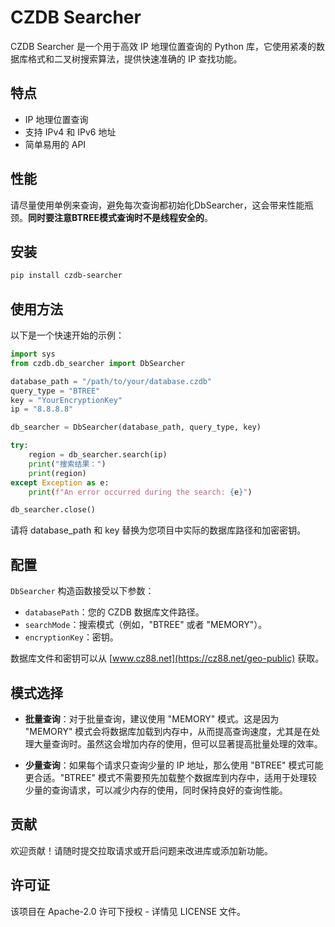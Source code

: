 # CZDB Searcher

CZDB Searcher 是一个用于高效 IP 地理位置查询的 Python 库，它使用紧凑的数据库格式和二叉树搜索算法，提供快速准确的 IP 查找功能。

## 特点

- IP 地理位置查询
- 支持 IPv4 和 IPv6 地址
- 简单易用的 API

## 性能

请尽量使用单例来查询，避免每次查询都初始化DbSearcher，这会带来性能瓶颈。**同时要注意BTREE模式查询时不是线程安全的**。

## 安装

```bash
pip install czdb-searcher
```

## 使用方法
以下是一个快速开始的示例：
    
```python
import sys
from czdb.db_searcher import DbSearcher

database_path = "/path/to/your/database.czdb"
query_type = "BTREE"
key = "YourEncryptionKey"
ip = "8.8.8.8"

db_searcher = DbSearcher(database_path, query_type, key)

try:
    region = db_searcher.search(ip)
    print("搜索结果：")
    print(region)
except Exception as e:
    print(f"An error occurred during the search: {e}")

db_searcher.close()
```

请将 database_path 和 key 替换为您项目中实际的数据库路径和加密密钥。

## 配置

`DbSearcher` 构造函数接受以下参数：

- `databasePath`：您的 CZDB 数据库文件路径。
- `searchMode`：搜索模式（例如，"BTREE" 或者 "MEMORY"）。
- `encryptionKey`：密钥。

数据库文件和密钥可以从 [www.cz88.net](https://cz88.net/geo-public) 获取。

## 模式选择

- **批量查询**：对于批量查询，建议使用 "MEMORY" 模式。这是因为 "MEMORY" 模式会将数据库加载到内存中，从而提高查询速度，尤其是在处理大量查询时。虽然这会增加内存的使用，但可以显著提高批量处理的效率。

- **少量查询**：如果每个请求只查询少量的 IP 地址，那么使用 "BTREE" 模式可能更合适。"BTREE" 模式不需要预先加载整个数据库到内存中，适用于处理较少量的查询请求，可以减少内存的使用，同时保持良好的查询性能。

## 贡献

欢迎贡献！请随时提交拉取请求或开启问题来改进库或添加新功能。

## 许可证

该项目在 Apache-2.0 许可下授权 - 详情见 LICENSE 文件。